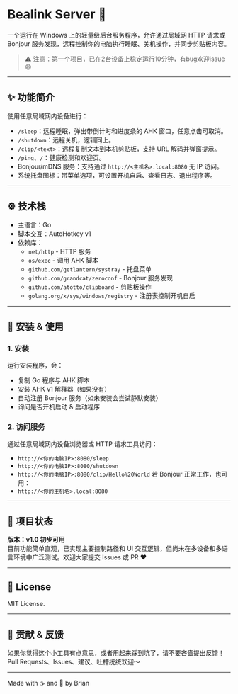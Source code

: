# Bealink  Server 🚀  
一个运行在 Windows 上的轻量级后台服务程序，允许通过局域网 HTTP 请求或 Bonjour 服务发现，远程控制你的电脑执行睡眠、关机操作，并同步剪贴板内容。

> ⚠️ 注意：第一个项目，已在2台设备上稳定运行10分钟，有bug欢迎issue😅
---
## ✨ 功能简介
使用任意局域网内设备进行：
- `/sleep`：远程睡眠，弹出带倒计时和进度条的 AHK 窗口，任意点击可取消。
- `/shutdown`：远程关机，逻辑同上。
- `/clip/<text>`：远程复制文本到本机剪贴板，支持 URL 解码并弹窗提示。
- `/ping`、`/`：健康检测和欢迎页。
- Bonjour/mDNS 服务：支持通过 `http://<主机名>.local:8080` 无 IP 访问。
- 系统托盘图标：带菜单选项，可设置开机自启、查看日志、退出程序等。
---

## ⚙️ 技术栈
- 主语言：Go
- 脚本交互：AutoHotkey v1
- 依赖库：
  - `net/http` - HTTP 服务
  - `os/exec` - 调用 AHK 脚本
  - `github.com/getlantern/systray` - 托盘菜单
  - `github.com/grandcat/zeroconf` - Bonjour 服务发现
  - `github.com/atotto/clipboard` - 剪贴板操作
  - `golang.org/x/sys/windows/registry` - 注册表控制开机自启
---

## 🧪 安装 & 使用

### 1. 安装
运行安装程序，会：
- 复制 Go 程序与 AHK 脚本
- 安装 AHK v1 解释器（如果没有）
- 自动注册 Bonjour 服务（如未安装会尝试静默安装）
- 询问是否开机启动 & 启动程序

### 2. 访问服务
通过任意局域网内设备浏览器或 HTTP 请求工具访问：
- `http://<你的电脑IP>:8080/sleep`
- `http://<你的电脑IP>:8080/shutdown`
- `http://<你的电脑IP>:8080/clip/Hello%20World`
若 Bonjour 正常工作，也可用：
- `http://<你的主机名>.local:8080`
---

## 🪪 项目状态

**版本：v1.0 初步可用**  
目前功能简单直观，已实现主要控制路径和 UI 交互逻辑，但尚未在多设备和多语言环境中广泛测试。欢迎大家提交 Issues 或 PR ❤️

---

## 📄 License

MIT License.

---

## 🤝 贡献 & 反馈

如果你觉得这个小工具有点意思，或者用起来踩到坑了，请不要吝啬提出反馈！  
Pull Requests、Issues、建议、吐槽统统欢迎～  

---

Made with ☕ and 🧠 by Brian
